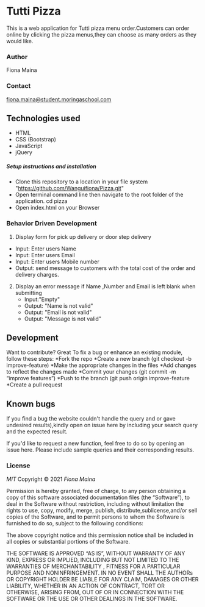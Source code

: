#  Tutti Pizza

This is a web application for Tutti pizza menu order.Customers can order online by clicking the pizza menus,they can choose as many orders as they would like.

### Author

Fiona Maina

### Contact

fiona.maina@student.moringaschool.com

## Technologies used

* HTML
* CSS (Bootstrap)
* JavaScript
* jQuery

##### Setup instructions and installation

* Clone this repository to a location in your file system  "https://github.com/Wanguifiona/Pizza.git"
* Open terminal command line then navigate to the root folder of the application. cd pizza
* Open index.html on your Browser

### Behavior Driven Development


1. Display form for pick up delivery or door step delivery
  * Input: Enter users Name
  * Input: Enter users Email  
  * Input: Enter users Mobile number
  * Output: send message to customers with the total cost of the order and delivery charges.
2. Display an error message if Name ,Number and Email is left blank when  submitting
   * Input:"Empty"
   * Output: "Name is not valid"
   * Output: "Email is not valid"
   * Output: "Message is not valid"



## Development

Want to contribute? Great
To fix a bug or enhance an existing module, follow these steps:
*Fork the repo
*Create a new branch (git checkout -b improve-feature)
*Make the appropriate changes in the files
*Add changes to reflect the changes made
*Commit your changes (git commit -m “improve features”)
*Push to the branch (git push origin improve-feature
*Create a pull request

## Known bugs

If you find a bug the website couldn't handle the query and or gave undesired results),kindly open on issue here by including your search query and the expected result.

If you'd like to request a new function, feel free to do so by opening an issue here. Please include sample queries and their corresponding results.

### License

*MIT*
Copyright © 2021 *Fiona Maina*

Permission is hereby granted, free of charge, to any person obtaining a copy of this software associated documentation files (the “Software”), to deal in the Software without restriction, including without limitation the rights to use, copy, modify, merge, publish, distribute,sublicense,and/or sell copies of the Software, and to permit persons to whom the Software is furnished to do so, subject to the following conditions:

The above copyright notice and this permission notice shall be included in all copies or substantial portions of the Software.

THE SOFTWARE IS APPROVED “AS IS”, WITHOUT WARRANTY OF ANY KIND, EXPRESS OR IMPLIED, INCLUDING BUT NOT LIMITED TO THE WARRANTIES OF MERCHANTABILITY , FITNESS FOR A PARTICULAR PURPOSE AND NONINFRINGEMENT. IN NO EVENT SHALL THE AUTHORs OR COPYRIGHT HOLDER BE LIABLE FOR ANY CLAIM, DAMAGES OR OTHER LIABILITY, WHETHER IN AN ACTION OF CONTRACT, TORT OR OTHERWISE, ARISING FROM, OUT OF OR IN CONNECTION WITH THE SOFTWARE OR THE USE OR OTHER DEALINGS IN THE SOFTWARE.
